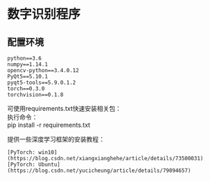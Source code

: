 数字识别程序
===========
配置环境
---------
    python==3.6
    numpy==1.14.1
    opencv-python==3.4.0.12
    PyQt5==5.10.1
    pyqt5-tools==5.9.0.1.2
    torch==0.3.0
    torchvision==0.1.8

可使用requirements.txt快速安装相关包：<br>
执行命令：<br>
pip install -r requirements.txt

提供一些深度学习框架的安装教程：

    [PyTorch: win10](https://blog.csdn.net/xiangxianghehe/article/details/73500031)
    [PyTorch: Ubuntu](https://blog.csdn.net/yucicheung/article/details/79094657)
